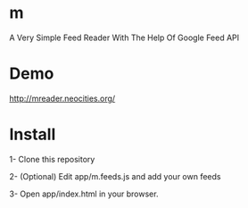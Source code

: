 m
=

A Very Simple Feed Reader With The Help Of Google Feed API 

Demo
====

http://mreader.neocities.org/

Install
=======

1- Clone this repository

2- (Optional) Edit app/m.feeds.js and add your own feeds

3- Open app/index.html in your browser.

